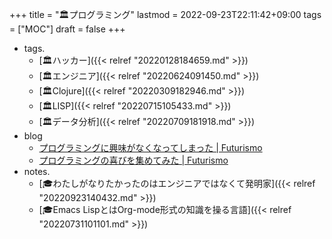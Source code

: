 +++
title = "🏛プログラミング"
lastmod = 2022-09-23T22:11:42+09:00
tags = ["MOC"]
draft = false
+++

-   tags.
    -   [🏛ハッカー]({{< relref "20220128184659.md" >}})
    -   [🏛エンジニア]({{< relref "20220624091450.md" >}})
    -   [🏛Clojure]({{< relref "20220309182946.md" >}})
    -   [🏛LISP]({{< relref "20220715105433.md" >}})
    -   [🏛データ分析]({{< relref "20220709181918.md" >}})
-   blog
    -   [プログラミングに興味がなくなってしまった | Futurismo](https://futurismo.biz/archives/5439/)
    -   [プログラミングの喜びを集めてみた | Futurismo](https://futurismo.biz/archives/4739/)
-   notes.
    -   [🎓わたしがなりたかったのはエンジニアではなくて発明家]({{< relref "20220923140432.md" >}})
    -   [🎓Emacs LispとはOrg-mode形式の知識を操る言語]({{< relref "20220731101101.md" >}})
